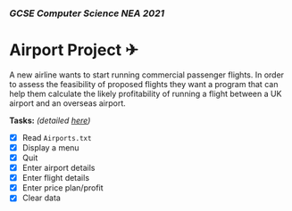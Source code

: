 ### *GCSE Computer Science NEA 2021*
# Airport Project ✈

A new airline wants to start running commercial passenger flights. In order to assess the feasibility of proposed flights they want a program that can help them calculate the likely profitability of running a flight between a UK airport and an overseas airport.

**Tasks:** *(detailed [here](./Airport%20Project.pdf))*

- [x] Read `Airports.txt`
- [x] Display a menu
- [x] Quit
- [x] Enter airport details
- [x] Enter flight details
- [x] Enter price plan/profit
- [x] Clear data
